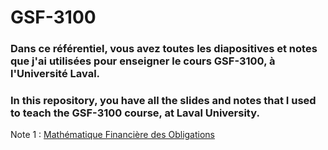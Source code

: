 # GSF-3100

### Dans ce référentiel, vous avez toutes les diapositives et notes que j'ai utilisées pour enseigner le cours GSF-3100, à l'Université Laval.
### In this repository, you have all the slides and notes that I used to teach the GSF-3100 course, at Laval University.


Note 1 : [Mathématique Financière des Obligations](https://github.com/simonpierreboucher/GSF-3100/blob/2f9a85f8f2e2f5ce8ef02775c515dfaf21a597f0/NOTE_1/Note_Mathe%CC%81matiques_financie%CC%80res_Obligations.pdf)
